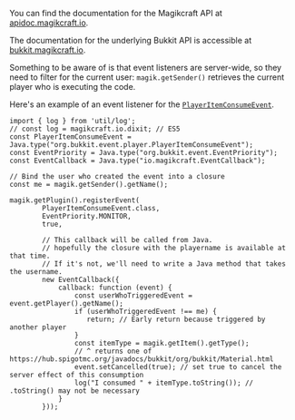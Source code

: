 You can find the documentation for the Magikcraft API at [apidoc.magikcraft.io](https://apidoc.magikcraft.io).

The documentation for the underlying Bukkit API is accessible at [bukkit.magikcraft.io](https://bukkit.magikcraft.io).

Something to be aware of is that event listeners are server-wide, so they need to filter for the current user: `magik.getSender()` retrieves the current player who is executing the code.

Here's an example of an event listener for the [`PlayerItemConsumeEvent`](https://hub.spigotmc.org/javadocs/bukkit/org/bukkit/event/player/PlayerItemConsumeEvent.html).

```
import { log } from 'util/log';
// const log = magikcraft.io.dixit; // ES5
const PlayerItemConsumeEvent = Java.type("org.bukkit.event.player.PlayerItemConsumeEvent");
const EventPriority = Java.type("org.bukkit.event.EventPriority");
const EventCallback = Java.type("io.magikcraft.EventCallback");

// Bind the user who created the event into a closure
const me = magik.getSender().getName();

magik.getPlugin().registerEvent(
        PlayerItemConsumeEvent.class,
        EventPriority.MONITOR,
        true,

        // This callback will be called from Java.
        // hopefully the closure with the playername is available at that time. 
        // If it's not, we'll need to write a Java method that takes the username.
        new EventCallback({
            callback: function (event) {
                const userWhoTriggeredEvent = event.getPlayer().getName();
                if (userWhoTriggeredEvent !== me) {
                   return; // Early return because triggered by another player
                }
                const itemType = magik.getItem().getType();
                // ^ returns one of https://hub.spigotmc.org/javadocs/bukkit/org/bukkit/Material.html
                event.setCancelled(true); // set true to cancel the server effect of this consumption
                log("I consumed " + itemType.toString()); // .toString() may not be necessary
            }
        }));
```